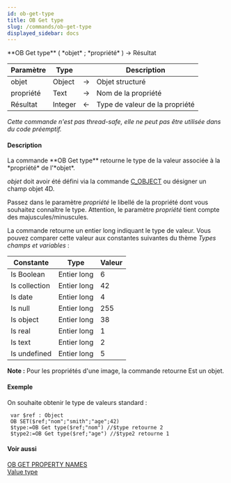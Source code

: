 ```yaml
---
id: ob-get-type
title: OB Get type
slug: /commands/ob-get-type
displayed_sidebar: docs
---
```


<!--REF #_command_.OB Get type.Syntax-->**OB Get type** ( *objet* ; *propriété* ) -> Résultat<!-- END REF-->
<!--REF #_command_.OB Get type.Params-->
| Paramètre | Type |  | Description |
| --- | --- | --- | --- |
| objet | Object | &#8594;  | Objet structuré |
| propriété | Text | &#8594;  | Nom de la propriété |
| Résultat | Integer | &#8592; | Type de valeur de la propriété |

<!-- END REF-->

*Cette commande n'est pas thread-safe, elle ne peut pas être utilisée dans du code préemptif.*


#### Description 

<!--REF #_command_.OB Get type.Summary-->La commande **OB Get type** retourne le type de la valeur associée à la *propriété* de l'*objet*.<!-- END REF-->

*objet* doit avoir été défini via la commande [C\_OBJECT](c-object.md) ou désigner un champ objet 4D.

Passez dans le paramètre *propriété* le libellé de la propriété dont vous souhaitez connaître le type. Attention, le paramètre *propriété* tient compte des majuscules/minuscules.

La commande retourne un entier long indiquant le type de valeur. Vous pouvez comparer cette valeur aux constantes suivantes du thème *Types champs et variables* :

| Constante     | Type        | Valeur |
| ------------- | ----------- | ------ |
| Is Boolean    | Entier long | 6      |
| Is collection | Entier long | 42     |
| Is date       | Entier long | 4      |
| Is null       | Entier long | 255    |
| Is object     | Entier long | 38     |
| Is real       | Entier long | 1      |
| Is text       | Entier long | 2      |
| Is undefined  | Entier long | 5      |

**Note :** Pour les propriétés d'une image, la commande retourne Est un objet. 

#### Exemple 

On souhaite obtenir le type de valeurs standard :

```4d
 var $ref : Object
 OB SET($ref;"nom";"smith";"age";42)
 $type:=OB Get type($ref;"nom") //$type retourne 2
 $type2:=OB Get type($ref;"age") //$type2 retourne 1
```

#### Voir aussi 

[OB GET PROPERTY NAMES](ob-get-property-names.md)  
[Value type](value-type.md)  